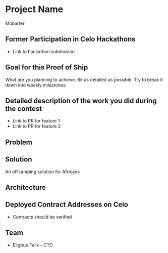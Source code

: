 # Project Name
Mobarter
## Former Participation in Celo Hackathons

- Link to hackathon submission

## Goal for this Proof of Ship

What are you planning to achieve. Be as detailed as possible. Try to break it down into weekly milestones. 

## Detailed description of the work you did during the contest

- Link to PR for feature 1
- Link to PR for feature 2

## Problem

## Solution
An off ramping solution for Africans
## Architecture

## Deployed Contract Addresses on Celo

- Contracts should be verified

## Team

- Eligbue Felix - CTO

